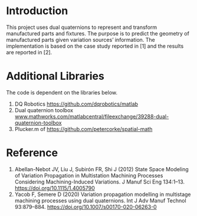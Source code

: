 # Introduction

This project uses dual quaternions to represent and transform manufactured parts and fixtures. The purpose is to predict the geometry of manufactured parts given variation sources’ information. The implementation is based on the case study reported in [1] and the results are reported in [2].

# Additional Libraries 
The code is dependent on the libraries below.
1.	DQ Robotics https://github.com/dqrobotics/matlab
2.	Dual quaternion toolbox www.mathworks.com/matlabcentral/fileexchange/39288-dual-quaternion-toolbox
3.	Plucker.m of https://github.com/petercorke/spatial-math

# Reference

1. 	Abellan-Nebot JV, Liu J, Subirón FR, Shi J (2012) State Space Modeling of Variation Propagation in Multistation Machining Processes Considering Machining-Induced Variations. J Manuf Sci Eng 134:1–13. https://doi.org/10.1115/1.4005790
2. 	Yacob F, Semere D (2020) Variation propagation modelling in multistage machining processes using dual quaternions. Int J Adv Manuf Technol 93:879–884. https://doi.org/10.1007/s00170-020-06263-0
